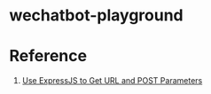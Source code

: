 # wechatbot-playground


# Reference

1. [Use ExpressJS to Get URL and POST Parameters](https://scotch.io/tutorials/use-expressjs-to-get-url-and-post-parameters)